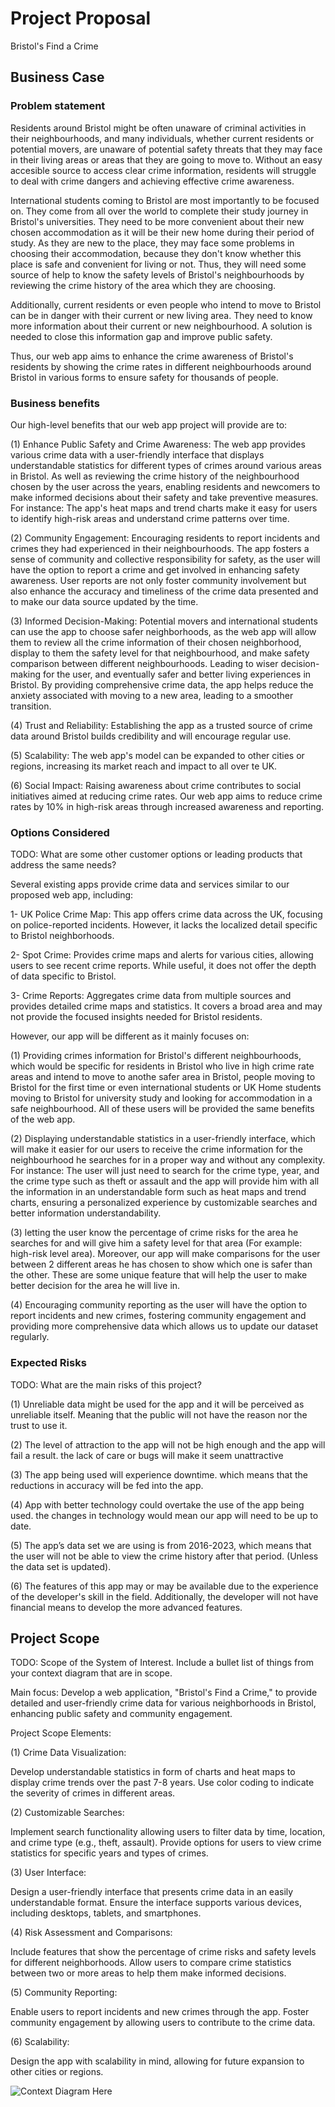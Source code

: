# Project Proposal 

Bristol's Find a Crime 

  ## Business Case 

  
  ### Problem statement 

 Residents around Bristol might be often unaware of criminal activities in their neighbourhoods, and many individuals, whether current residents or potential movers, are unaware of potential safety threats that they may face in their living areas or areas that they are going to move to. Without an easy accesible source to access clear crime information, residents will struggle to deal with crime dangers and achieving effective crime awareness.

 International students coming to Bristol are most importantly to be focused on. They come from all over the world to complete their study journey in Bristol's universities. They need to be more convenient about their new chosen accommodation as it will be their new home during their period of study. As they are new to the place, they may face some problems in choosing their accommodation, because they don't know whether this place is safe and convenient for living or not. Thus, they will need some source of help to know the safety levels of Bristol's neighbourhoods by reviewing the crime history of the area which they are choosing.  
 
 Additionally, current residents or even people who intend to move to Bristol can be in danger with their current or new living area. They need to know more information about their current or new neighbourhood. A solution is needed to close this information gap and improve public safety. 

 Thus, our web app aims to enhance the crime awareness of Bristol's residents by showing the crime rates in different neighbourhoods around Bristol in various forms to ensure safety for thousands of people.  

  
### Business benefits 

Our high-level benefits that our web app project will provide are to:

(1) Enhance Public Safety and Crime Awareness: The web app provides various crime data with a user-friendly interface that displays understandable statistics for different types of crimes around various areas in Bristol. As well as reviewing the crime history of the neighbourhood chosen by the user across the years, enabling residents and newcomers to make informed decisions about their safety and take preventive measures. For instance: The app's heat maps and trend charts make it easy for users to identify high-risk areas and understand crime patterns over time.

(2) Community Engagement: Encouraging residents to report incidents and crimes they had experienced in their neighbourhoods. The app fosters a sense of community and collective responsibility for safety, as the user will have the option to report a crime and get involved in enhancing safety awareness. User reports are not only foster community involvement but also enhance the accuracy and timeliness of the crime data presented and to make our data source updated by the time.

(3) Informed Decision-Making: Potential movers and international students can use the app to choose safer neighborhoods, as the web app will allow them to review all the crime information of their chosen neighborhood, display to them the safety level for that neighbourhood, and make safety comparison between different neighbourhoods. Leading to wiser decision-making for the user, and eventually safer and better living experiences in Bristol. By providing comprehensive crime data, the app helps reduce the anxiety associated with moving to a new area, leading to a smoother transition.

(4) Trust and Reliability: Establishing the app as a trusted source of crime data around Bristol builds credibility and will encourage regular use.

(5) Scalability: The web app's model can be expanded to other cities or regions, increasing its market reach and impact to all over te UK.

(6) Social Impact: Raising awareness about crime contributes to social initiatives aimed at reducing crime rates. Our web app aims to reduce crime rates by 10% in high-risk areas through increased awareness and reporting.
  

### Options Considered 

TODO: What are some other customer options or leading products that address the same needs? 

  
Several existing apps provide crime data and services similar to our proposed web app, including:

1- UK Police Crime Map: This app offers crime data across the UK, focusing on police-reported incidents. However, it lacks the localized detail specific to Bristol neighborhoods.

2- Spot Crime: Provides crime maps and alerts for various cities, allowing users to see recent crime reports. While useful, it does not offer the depth of data specific to Bristol.

3- Crime Reports: Aggregates crime data from multiple sources and provides detailed crime maps and statistics. It covers a broad area and may not provide the focused insights needed for Bristol residents. 

However, our app will be different as it mainly focuses on:

(1) Providing crimes information for Bristol's different neighbourhoods, which would be specific for residents in Bristol who live in high crime rate areas and intend to move to anothe safer area in Bristol, people moving to Bristol for the first time or even international students or UK Home students moving to Bristol for university study and looking for accommodation in a safe neighbourhood. All of these users will be provided the same benefits of the web app.

(2) Displaying understandable statistics in a user-friendly interface, which will make it easier for our users to receive the crime information for the neighbourhood he searches for in a proper way and without any complexity. For instance: The user will just need to search for the crime type, year, and the crime type such as theft or assault and the app will provide him with all the information in an understandable form such as heat maps and trend charts, ensuring a personalized experience by customizable searches and better information understandability.

(3) letting the user know the percentage of crime risks for the area he searches for and will give him a safety level for that area (For example: high-risk level area). Moreover, our app will make comparisons for the user between 2 different areas he has chosen to show which one is safer than the other. These are some unique feature that will help the user to make better decision for the area he will live in.

(4) Encouraging community reporting as the user will have the option to report incidents and new crimes, fostering community engagement and providing more comprehensive data which allows us to update our dataset regularly.
 

 
### Expected Risks 

TODO: What are the main risks of this project? 
  

(1) Unreliable data might be used for the app and it will be perceived as unreliable itself. Meaning that the public will not have the reason nor the trust to use it. 

(2) The level of attraction to the app will not be high enough and the app will fail a result. the lack of care or bugs will make it seem unattractive 

(3) The app being used will experience downtime. which means that the reductions in accuracy will be fed into the app.  

(4) App with better technology could overtake the use of the app being used. the changes in technology would mean our app will need to be up to date. 

(5) The app’s data set we are using is from 2016-2023, which means that the user will not be able to view the crime history after that period. (Unless the data set is updated). 

(6) The features of this app may or may be available due to the experience of the developer's skill in the field. Additionally, the developer will not have financial means to develop the more advanced features. 

  

## Project Scope 

TODO: Scope of the System of Interest. Include a bullet list of things from your context diagram that are in scope. 

Main focus: Develop a web application, "Bristol's Find a Crime," to provide detailed and user-friendly crime data for various neighborhoods in Bristol, enhancing public safety and community engagement.

Project Scope Elements:

(1) Crime Data Visualization:

Develop understandable statistics in form of charts and heat maps to display crime trends over the past 7-8 years.
Use color coding to indicate the severity of crimes in different areas.

(2) Customizable Searches:

Implement search functionality allowing users to filter data by time, location, and crime type (e.g., theft, assault).
Provide options for users to view crime statistics for specific years and types of crimes.

(3) User Interface:

Design a user-friendly interface that presents crime data in an easily understandable format.
Ensure the interface supports various devices, including desktops, tablets, and smartphones.

(4) Risk Assessment and Comparisons:

Include features that show the percentage of crime risks and safety levels for different neighborhoods.
Allow users to compare crime statistics between two or more areas to help them make informed decisions.

(5) Community Reporting:

Enable users to report incidents and new crimes through the app.
Foster community engagement by allowing users to contribute to the crime data.

(6) Scalability:

Design the app with scalability in mind, allowing for future expansion to other cities or regions.

  

![Context Diagram Here](images/Contextt.png)
